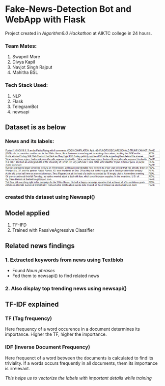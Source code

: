 # Fake-News-Detection Bot and WebApp with Flask
Project created in _Algorithm6.0 Hackathon_ at AIKTC college in 24 hours.
### Team Mates:
1. Swapnil More
2. Divya Kapil
3. Navjot Singh Rajput
4. Mahitha BSL

### Tech Stack Used:
1. NLP
2. Flask
3. TelegramBot
4. newsapi

## Dataset is as below
### News and its labels:
![alt text](https://github.com/swapnilmore1298/Fake-News/blob/master/image/Capture.PNG)

### created this dataset using Newsapi()

## Model applied
1. TF-IFD
2. Trained with PassiveAgressive Classifier

## Related news findings
### 1. Extracted keywords from news using Textblob
- Found _Noun phrases_
- Fed them to newsapi() to find related news
### 2. Also display top trending news using newsapi()

## TF-IDF explained
### TF (Tag frequency)
Here frequency of a word occurence in a document determines its importance. Higher the TF, higher the importance.
### IDF (Inverse Document Frequency)
Here frequenct of a word between the documents is calculated to find its triviality. If a words occurs frequently in all documents, them its importance is irrelevant.

_This helps us to vectorize the labels with important details while training_

